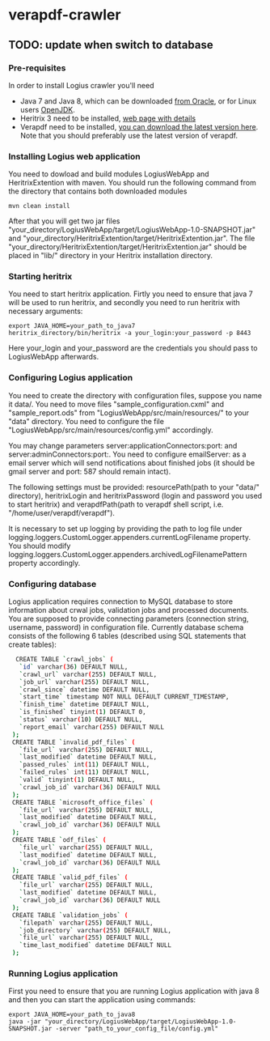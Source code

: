 # verapdf-crawler
## TODO: update when switch to database
### Pre-requisites
In order to install Logius crawler you'll need 
 * Java 7 and Java 8, which can be downloaded [from Oracle](http://www.oracle.com/technetwork/java/javase/downloads/index.html), or for 
 Linux users [OpenJDK](http://openjdk.java.net/install/index.html).
 * Heritrix 3 need to be installed, [web page with details](https://webarchive.jira.com/wiki/display/Heritrix)
 * Verapdf need to be installed, [you can download the latest version here](http://downloads.verapdf.org/gf/).
 Note that you should preferably use the latest version of verapdf.
 
### Installing Logius web application
You need to dowload and build modules LogiusWebApp and HeritrixExtention with maven. You should run the following command from the 
directory that contains both downloaded modules

	mvn clean install

After that you will get two jar files "your_directory/LogiusWebApp/target/LogiusWebApp-1.0-SNAPSHOT.jar" and "your_directory/HeritrixExtention/target/HeritrixExtention.jar". The file "your_directory/HeritrixExtention/target/HeritrixExtention.jar" should be placed in "lib/" directory in your Heritrix installation directory.

### Starting heritrix
You need to start heritrix application. Firtly you need to ensure that java 7 will be used to run heritrix, and secondly you need to run 
heritrix with necessary arguments:

	export JAVA_HOME=your_path_to_java7
	heritrix_directory/bin/heritrix -a your_login:your_password -p 8443
    
Here your_login and your_password are the credentials you should pass to LogiusWebApp afterwards.

### Configuring Logius application
  You need to create the directory with configuration files, suppose you name it data/. You need to move files "sample_configuration.cxml" and "sample_report.ods" from "LogiusWebApp/src/main/resources/" to your "data\" directory. You need to configure the file "LogiusWebApp/src/main/resources/config.yml" accordingly. 
  
  You may change parameters server:applicationConnectors:port: and server:adminConnectors:port:. You need to configure emailServer: as a email server which will send notifications about finished jobs (it should be gmail server and port: 587 should remain intact). 
  
  The following settings must be provided: resourcePath(path to your "data/" directory), heritrixLogin and heritrixPassword (login and password you used to start heritrix) and verapdfPath(path to verapdf shell script, i.e. "/home/user/verapdf/verapdf"). 
  
  It is necessary to set up logging by providing the path to log file under logging.loggers.CustomLogger.appenders.currentLogFilename property. You should modify logging.loggers.CustomLogger.appenders.archivedLogFilenamePattern property accordingly.
  
### Configuring database
   Logius application requires connection to MySQL database to store information about crwal jobs, validation jobs and processed documents. You are supposed to provide connecting parameters (connection string, username, password) in configuration file. Currently database schema consists of the following 6 tables (described using SQL statements that create tables):
   
   ```sh
	 CREATE TABLE `crawl_jobs` (
	  `id` varchar(36) DEFAULT NULL,
	  `crawl_url` varchar(255) DEFAULT NULL,
	  `job_url` varchar(255) DEFAULT NULL,
	  `crawl_since` datetime DEFAULT NULL,
	  `start_time` timestamp NOT NULL DEFAULT CURRENT_TIMESTAMP,
	  `finish_time` datetime DEFAULT NULL,
	  `is_finished` tinyint(1) DEFAULT 0,
	  `status` varchar(10) DEFAULT NULL,
	  `report_email` varchar(255) DEFAULT NULL
	);
	CREATE TABLE `invalid_pdf_files` (
	  `file_url` varchar(255) DEFAULT NULL,
	  `last_modified` datetime DEFAULT NULL,
	  `passed_rules` int(11) DEFAULT NULL,
	  `failed_rules` int(11) DEFAULT NULL,
	  `valid` tinyint(1) DEFAULT NULL,
	  `crawl_job_id` varchar(36) DEFAULT NULL
	);
	CREATE TABLE `microsoft_office_files` (
	  `file_url` varchar(255) DEFAULT NULL,
	  `last_modified` datetime DEFAULT NULL,
	  `crawl_job_id` varchar(36) DEFAULT NULL
	);
	CREATE TABLE `odf_files` (
	  `file_url` varchar(255) DEFAULT NULL,
	  `last_modified` datetime DEFAULT NULL,
	  `crawl_job_id` varchar(36) DEFAULT NULL
	);
	CREATE TABLE `valid_pdf_files` (
	  `file_url` varchar(255) DEFAULT NULL,
	  `last_modified` datetime DEFAULT NULL,
	  `crawl_job_id` varchar(36) DEFAULT NULL
	);
	CREATE TABLE `validation_jobs` (
	  `filepath` varchar(255) DEFAULT NULL,
	  `job_directory` varchar(255) DEFAULT NULL,
	  `file_url` varchar(255) DEFAULT NULL,
	  `time_last_modified` datetime DEFAULT NULL
	);
```
  
### Running Logius application
First you need to ensure that you are running Logius application with java 8 and then you can start the application using commands:
  
  	export JAVA_HOME=your_path_to_java8
	java -jar "your_directory/LogiusWebApp/target/LogiusWebApp-1.0-SNAPSHOT.jar -server "path_to_your_config_file/config.yml"
